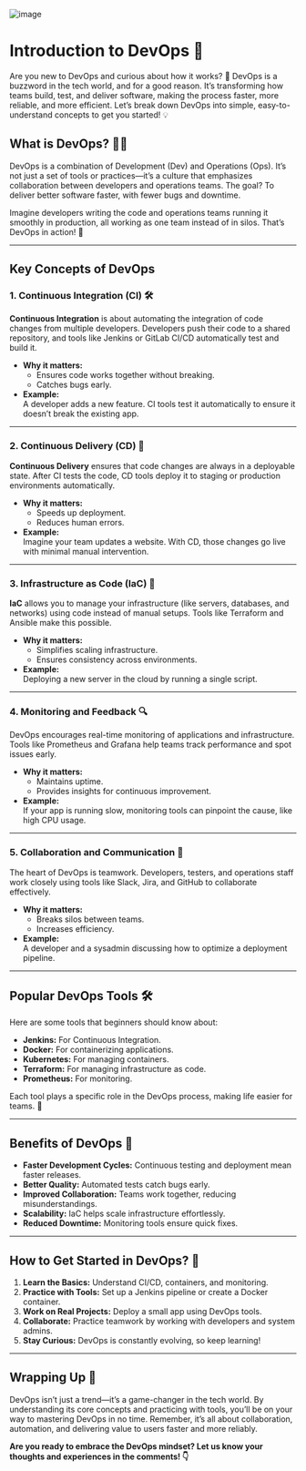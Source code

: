 
![image](https://github.com/user-attachments/assets/76aeed43-e57a-440d-b804-b728daa04e64)

# Introduction to DevOps 🌟

Are you new to DevOps and curious about how it works? 🤔 DevOps is a buzzword in the tech world, and for a good reason. It’s transforming how teams build, test, and deliver software, making the process faster, more reliable, and more efficient. Let’s break down DevOps into simple, easy-to-understand concepts to get you started! 💡

## What is DevOps? 🤷‍♀️

DevOps is a combination of Development (Dev) and Operations (Ops). It’s not just a set of tools or practices—it’s a culture that emphasizes collaboration between developers and operations teams. The goal? To deliver better software faster, with fewer bugs and downtime.

Imagine developers writing the code and operations teams running it smoothly in production, all working as one team instead of in silos. That’s DevOps in action! 🌟

---

## Key Concepts of DevOps

### 1. Continuous Integration (CI) 🛠️

**Continuous Integration** is about automating the integration of code changes from multiple developers. Developers push their code to a shared repository, and tools like Jenkins or GitLab CI/CD automatically test and build it.

- **Why it matters:**
  - Ensures code works together without breaking.
  - Catches bugs early.
- **Example:**  
  A developer adds a new feature. CI tools test it automatically to ensure it doesn’t break the existing app.

---

### 2. Continuous Delivery (CD) 🚚

**Continuous Delivery** ensures that code changes are always in a deployable state. After CI tests the code, CD tools deploy it to staging or production environments automatically.

- **Why it matters:**
  - Speeds up deployment.
  - Reduces human errors.
- **Example:**  
  Imagine your team updates a website. With CD, those changes go live with minimal manual intervention.

---

### 3. Infrastructure as Code (IaC) 📜

**IaC** allows you to manage your infrastructure (like servers, databases, and networks) using code instead of manual setups. Tools like Terraform and Ansible make this possible.

- **Why it matters:**
  - Simplifies scaling infrastructure.
  - Ensures consistency across environments.
- **Example:**  
  Deploying a new server in the cloud by running a single script.

---

### 4. Monitoring and Feedback 🔍

DevOps encourages real-time monitoring of applications and infrastructure. Tools like Prometheus and Grafana help teams track performance and spot issues early.

- **Why it matters:**
  - Maintains uptime.
  - Provides insights for continuous improvement.
- **Example:**  
  If your app is running slow, monitoring tools can pinpoint the cause, like high CPU usage.

---

### 5. Collaboration and Communication 🤝

The heart of DevOps is teamwork. Developers, testers, and operations staff work closely using tools like Slack, Jira, and GitHub to collaborate effectively.

- **Why it matters:**
  - Breaks silos between teams.
  - Increases efficiency.
- **Example:**  
  A developer and a sysadmin discussing how to optimize a deployment pipeline.

---

## Popular DevOps Tools 🛠️

Here are some tools that beginners should know about:

- **Jenkins:** For Continuous Integration.
- **Docker:** For containerizing applications.
- **Kubernetes:** For managing containers.
- **Terraform:** For managing infrastructure as code.
- **Prometheus:** For monitoring.

Each tool plays a specific role in the DevOps process, making life easier for teams. 🚀

---

## Benefits of DevOps 🌟

- **Faster Development Cycles:** Continuous testing and deployment mean faster releases.
- **Better Quality:** Automated tests catch bugs early.
- **Improved Collaboration:** Teams work together, reducing misunderstandings.
- **Scalability:** IaC helps scale infrastructure effortlessly.
- **Reduced Downtime:** Monitoring tools ensure quick fixes.

---

## How to Get Started in DevOps? 🤔

1. **Learn the Basics:** Understand CI/CD, containers, and monitoring.
2. **Practice with Tools:** Set up a Jenkins pipeline or create a Docker container.
3. **Work on Real Projects:** Deploy a small app using DevOps tools.
4. **Collaborate:** Practice teamwork by working with developers and system admins.
5. **Stay Curious:** DevOps is constantly evolving, so keep learning!

---

## Wrapping Up 🎉

DevOps isn’t just a trend—it’s a game-changer in the tech world. By understanding its core concepts and practicing with tools, you’ll be on your way to mastering DevOps in no time. Remember, it’s all about collaboration, automation, and delivering value to users faster and more reliably.

**Are you ready to embrace the DevOps mindset? Let us know your thoughts and experiences in the comments! 👇**
